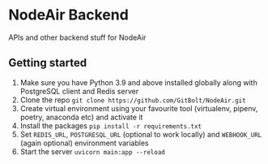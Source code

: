 # NodeAir Backend
APIs and other backend stuff for NodeAir

## Getting started
1. Make sure you have Python 3.9 and above installed globally along with PostgreSQL client and Redis server
2. Clone the repo `git clone https://github.com/GitBolt/NodeAir.git`
3. Create virtual environment using your favourite tool (virtualenv, pipenv, poetry, anaconda etc) and activate it
4. Install the packages `pip install -r requirements.txt`
5. Set `REDIS_URL`, `POSTGRESQL_URL` (optional to work locally) and `WEBHOOK_URL` (again optional) environment variables
5. Start the server `uvicorn main:app --reload`

